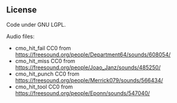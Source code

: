 ## License
Code under GNU LGPL.

Audio files:
* cmo_hit_fail CC0 from https://freesound.org/people/Department64/sounds/608054/
* cmo_hit_miss CC0 from https://freesound.org/people/Joao_Janz/sounds/485250/
* cmo_hit_punch CC0 from https://freesound.org/people/Merrick079/sounds/566434/
* cmo_hit_tool CC0 from https://freesound.org/people/Eponn/sounds/547040/